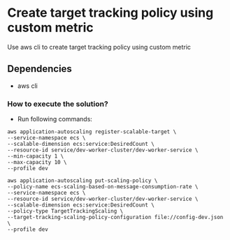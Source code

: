 # Create target tracking policy using custom metric

Use aws cli to create target tracking policy using custom metric

## Dependencies

* aws cli

### How to execute the solution?

* Run following commands:

```
aws application-autoscaling register-scalable-target \
--service-namespace ecs \
--scalable-dimension ecs:service:DesiredCount \
--resource-id service/dev-worker-cluster/dev-worker-service \
--min-capacity 1 \
--max-capacity 10 \
--profile dev

aws application-autoscaling put-scaling-policy \
--policy-name ecs-scaling-based-on-message-consumption-rate \
--service-namespace ecs \
--resource-id service/dev-worker-cluster/dev-worker-service \
--scalable-dimension ecs:service:DesiredCount \
--policy-type TargetTrackingScaling \
--target-tracking-scaling-policy-configuration file://config-dev.json \
--profile dev

```


